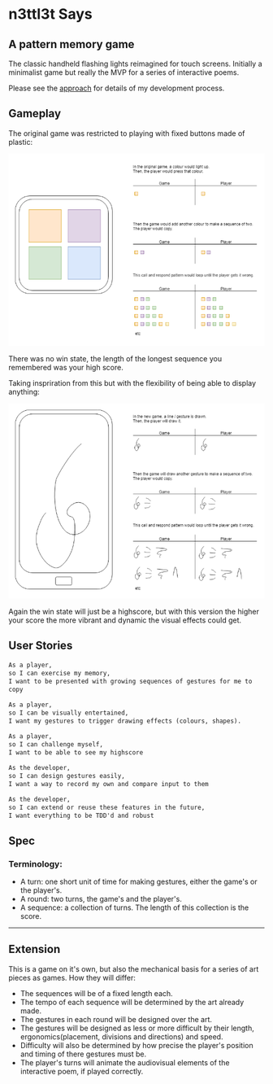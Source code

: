 # n3ttl3t Says

## A pattern memory game

The classic handheld flashing lights reimagined for touch screens.
Initially a minimalist game but really the MVP for a series of interactive poems.

Please see the [approach](APPROACH.md) for details of my development process.

## Gameplay

The original game was restricted to playing with fixed buttons made of plastic:

![original_gameplay](wip/OriginalGameplay.png)

There was no win state, the length of the longest sequence you remembered was your high score.

Taking inspriration from this but with the flexibility of being able to display anything:

![new gameplay](wip/NewGameplay.png)

Again the win state will just be a highscore, but with this version the higher your score the more vibrant and dynamic the visual effects could get.

## User Stories

```
As a player,
so I can exercise my memory,
I want to be presented with growing sequences of gestures for me to copy
```

```
As a player,
so I can be visually entertained,
I want my gestures to trigger drawing effects (colours, shapes).
```

```
As a player,
so I can challenge myself,
I want to be able to see my highscore
```

```
As the developer,
so I can design gestures easily,
I want a way to record my own and compare input to them
```

```
As the developer,
so I can extend or reuse these features in the future,
I want everything to be TDD'd and robust
```

## Spec

### Terminology:
- A turn: one short unit of time for making gestures, either the game's or the player's.
- A round: two turns, the game's and the player's.
- A sequence: a collection of turns. The length of this collection is the score.

---

## Extension

This is a game on it's own, but also the mechanical basis for a series of art pieces as games. How they will differ:
- The sequences will be of a fixed length each.
- The tempo of each sequence will be determined by the art already made.
- The gestures in each round will be designed over the art.
- The gestures will be designed as less or more difficult by their length, ergonomics(placement, divisions and directions) and speed.
- Difficulty will also be determined by how precise the player's position and timing of there gestures must be.
- The player's turns will animate the audiovisual elements of the interactive poem, if played correctly.